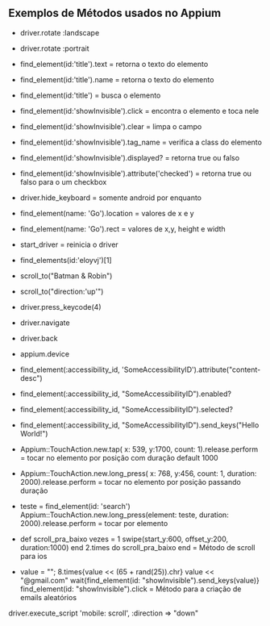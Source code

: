 ## Exemplos de Métodos usados no Appium

 - driver.rotate :landscape

 - driver.rotate :portrait

 - find_element(id:'title').text = retorna o texto do elemento

 - find_element(id:'title').name = retorna o texto do elemento

 - find_element(id:'title') = busca o elemento

 - find_element(id:'showInvisible').click = encontra o elemento e toca nele

 - find_element(id:'showInvisible').clear = limpa o campo 

 - find_element(id:'showInvisible').tag_name = verifica a class do elemento

 - find_element(id:'showInvisible').displayed? = retorna true ou falso

 - find_element(id:'showInvisible').attribute('checked') = retorna true ou falso para o um checkbox

 - driver.hide_keyboard = somente android por enquanto

 - find_element(name: 'Go').location = valores de x e y

 - find_element(name: 'Go').rect = valores de x,y, height e width

 - start_driver = reinicia o driver

 - find_elements(id:'eloyvj')[1] 

 - scroll_to("Batman & Robin")

 - scroll_to("direction:'up'")

 - driver.press_keycode(4)

 - driver.navigate

 - driver.back

 - appium.device

 - find_element(:accessibility_id, 'SomeAccessibilityID').attribute("content-desc")

 - find_element(:accessibility_id, "SomeAccessibilityID").enabled?

 - find_element(:accessibility_id, "SomeAccessibilityID").selected?

 - find_element(:accessibility_id, "SomeAccessibilityID").send_keys("Hello World!")

 - Appium::TouchAction.new.tap( x: 539, y:1700, count: 1).release.perform = tocar no elemento por posição com duração default 1000

 - Appium::TouchAction.new.long_press( x: 768, y:456, count: 1, duration: 2000).release.perform = tocar no elemento por posição passando duração 

- teste = find_element(id: 'search')
Appium::TouchAction.new.long_press(element: teste, duration: 2000).release.perform = tocar por elemento

- def scroll_pra_baixo vezes = 1
swipe(start_y:600, offset_y:200, duration:1000)
end
2.times do
scroll_pra_baixo
end
= Método de scroll para ios

- value = ""; 8.times{value  << (65 + rand(25)).chr}
value << "@gmail.com"
wait{find_element(id: "showInvisible").send_keys(value)}
find_element(id: "showInvisible").click
= Método para a criação de emails aleatórios

driver.execute_script 'mobile: scroll', :direction => "down"